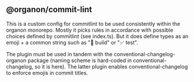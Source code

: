## @organon/commit-lint

This is a custom config for commitlint to be used consistently within the organon monorepo.
Mostly it picks rules in accordance with possible choices defined by commitlint (see index.ts).
But it does define types as an emoji + a common string such as "👷 build" or "✅ test".

The plugin must be used in tandem with the conventional-changelog-organon package (naming scheme is
hard-coded in conventional-changelog, so it is here).
The latter plugin enables conventional-changelog to enforce emojis in commit titles.